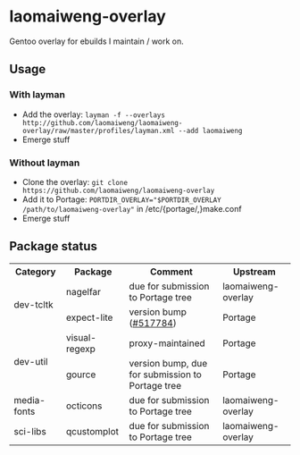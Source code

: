laomaiweng-overlay
==================

Gentoo overlay for ebuilds I maintain / work on.

Usage
-----

### With layman

* Add the overlay: `layman -f --overlays http://github.com/laomaiweng/laomaiweng-overlay/raw/master/profiles/layman.xml --add laomaiweng`
* Emerge stuff

### Without layman

* Clone the overlay: `git clone https://github.com/laomaiweng/laomaiweng-overlay`
* Add it to Portage: `PORTDIR_OVERLAY="$PORTDIR_OVERLAY /path/to/laomaiweng-overlay"` in /etc/{portage/,}make.conf
* Emerge stuff


Package status
--------------

<table>
  <tr>
    <th>Category</th><th>Package</th><th>Comment</th><th>Upstream</th>
  </tr>
  <tr>
    <td rowspan=2>dev-tcltk</td><td>nagelfar</td><td>due for submission to Portage tree</td><td>laomaiweng-overlay</td>
  </tr>
  <tr>
    <td>expect-lite</td><td>version bump (<a href='https://bugs.gentoo.org/show_bug.cgi?id=517784'>#517784</a>)</td><td>Portage</td>
  </tr>
  <tr>
    <td rowspan=2>dev-util</td><td>visual-regexp</td><td>proxy-maintained</td><td>Portage</td>
  </tr>
  <tr>
    <td>gource</td><td>version bump, due for submission to Portage tree</td><td>Portage</td>
  </tr>
  <tr>
    <td rowspan=1>media-fonts</td><td>octicons</td><td>due for submission to Portage tree</td><td>laomaiweng-overlay</td>
  </tr>
  <tr>
    <td rowspan=1>sci-libs</td><td>qcustomplot</td><td>due for submission to Portage tree</td><td>laomaiweng-overlay</td>
  </tr>
</table>
